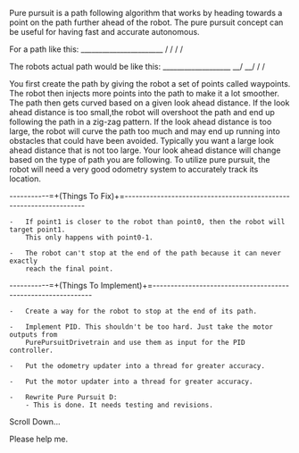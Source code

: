 Pure pursuit is a path following algorithm that works by heading towards a point on the path
further ahead of the robot. The pure pursuit concept can be useful for having fast and accurate
autonomous.


For a path like this:
    _______________________
   /
  /
 /
/

The robots actual path would be like this:
        ___________________
     __/
  __/
 /
/

You first create the path by giving the robot a set of points called waypoints. The robot then
injects more points into the path to make it a lot smoother. The path then gets curved based on
a given look ahead distance. If the look ahead distance is too small,the robot will overshoot
the path and end up following the path in a zig-zag pattern. If the look ahead distance is too
large, the robot will curve the path too much and may end up running into obstacles that could
have been avoided. Typically you want a large look ahead distance that is not too large. Your
look ahead distance will change based on the type of path you are following. To utilize pure
pursuit, the robot will need a very good odometry system to accurately track its location.





-----------=+(Things To Fix)+=-------------------------------------------------------------------

    -   If point1 is closer to the robot than point0, then the robot will target point1.
        This only happens with point0-1.

    -   The robot can't stop at the end of the path because it can never exactly
        reach the final point.





-----------=+(Things To Implement)+=-------------------------------------------------------------

    -   Create a way for the robot to stop at the end of its path.

    -   Implement PID. This shouldn't be too hard. Just take the motor outputs from
        PurePursuitDrivetrain and use them as input for the PID controller.

    -   Put the odometry updater into a thread for greater accuracy.

    -   Put the motor updater into a thread for greater accuracy.

    -   Rewrite Pure Pursuit D:
        - This is done. It needs testing and revisions.






Scroll Down...






















































Please help me.
